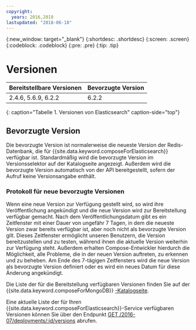 ```yaml
---
copyright:
  years: 2016,2018
lastupdated: "2018-06-18"
---
```


{:new_window: target="_blank"}
{:shortdesc: .shortdesc}
{:screen: .screen}
{:codeblock: .codeblock}
{:pre: .pre}
{:tip: .tip}

# Versionen

Bereitstellbare Versionen| Bevorzugte Version
----------|-----------
2.4.6, 5.6.9, 6.2.2 | 6.2.2
{: caption="Tabelle 1. Versionen von Elasticsearch" caption-side="top"}

## Bevorzugte Version

Die bevorzugte Version ist normalerweise die neueste Version der Redis-Datenbank, die für {{site.data.keyword.composeForElasticsearch}} verfügbar ist. Standardmäßig wird die bevorzugte Version im Versionsselektor auf der Katalogseite angezeigt. Außerdem wird die bevorzugte Version automatisch von der API bereitgestellt, sofern der Aufruf keine Versionsangabe enthält.

### Protokoll für neue bevorzugte Versionen

Wenn eine neue Version zur Verfügung gestellt wird, so wird ihre Veröffentlichung angekündigt und die neue Version wird zur Bereitstellung verfügbar gemacht. Nach dem Veröffentlichungsdatum gibt es ein Zeitfenster mit einer Dauer von ungefähr 7 Tagen, in dem die neueste Version zwar bereits verfügbar ist, aber noch nicht als bevorzugte Version gilt. Dieses Zeitfenster ermöglicht unseren Benutzern, die Version bereitzustellen und zu testen, während ihnen die aktuelle Version weiterhin zur Verfügung steht. Außerdem erhalten Compose-Entwickler hierdurch die Möglichkeit, alle Probleme, die in der neuen Version auftreten, zu erkennen und zu beheben. Am Ende des 7-tägigen Zeitfensters wird die neue Version als bevorzugte Version definiert oder es wird ein neues Datum für diese Änderung angekündigt.

Die Liste der für die Bereitstellung verfügbaren Versionen finden Sie auf der {{site.data.keyword.composeForMongoDB}} [-Katalogseite](https://console.{DomainName}/catalog/services/compose-for-mongodb).

Eine aktuelle Liste der für Ihren {{site.data.keyword.composeForElasticsearch}}-Service verfügbaren Versionen können Sie über den Endpunkt [GET /2016-07/deployments/:id/versions](https://apidocs.compose.com/v1.0/reference#2016-07-get-deployments-versions) abrufen.

